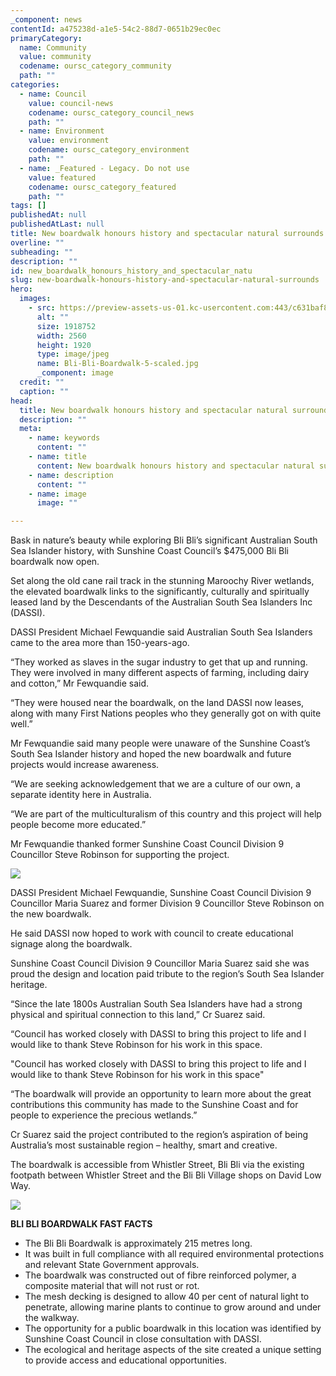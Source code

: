 ```yaml
---
_component: news
contentId: a475238d-a1e5-54c2-88d7-0651b29ec0ec
primaryCategory:
  name: Community
  value: community
  codename: oursc_category_community
  path: ""
categories:
  - name: Council
    value: council-news
    codename: oursc_category_council_news
    path: ""
  - name: Environment
    value: environment
    codename: oursc_category_environment
    path: ""
  - name: _Featured - Legacy. Do not use
    value: featured
    codename: oursc_category_featured
    path: ""
tags: []
publishedAt: null
publishedAtLast: null
title: New boardwalk honours history and spectacular natural surrounds
overline: ""
subheading: ""
description: ""
id: new_boardwalk_honours_history_and_spectacular_natu
slug: new-boardwalk-honours-history-and-spectacular-natural-surrounds
hero:
  images:
    - src: https://preview-assets-us-01.kc-usercontent.com:443/c631baf8-1b46-001f-580c-d0001b68b4a8/77110b20-c98f-4b0c-8595-d001de0863e8/Bli-Bli-Boardwalk-5-scaled.jpg
      alt: ""
      size: 1918752
      width: 2560
      height: 1920
      type: image/jpeg
      name: Bli-Bli-Boardwalk-5-scaled.jpg
      _component: image
  credit: ""
  caption: ""
head:
  title: New boardwalk honours history and spectacular natural surrounds
  description: ""
  meta:
    - name: keywords
      content: ""
    - name: title
      content: New boardwalk honours history and spectacular natural surrounds
    - name: description
      content: ""
    - name: image
      image: ""

---
```

Bask in nature’s beauty while exploring Bli Bli’s significant Australian South Sea Islander history, with Sunshine Coast Council’s $475,000 Bli Bli boardwalk now open.  

Set along the old cane rail track in the stunning Maroochy River wetlands, the elevated boardwalk links to the significantly, culturally and spiritually leased land by the Descendants of the Australian South Sea Islanders Inc (DASSI).

DASSI President Michael Fewquandie said Australian South Sea Islanders came to the area more than 150-years-ago.  

“They worked as slaves in the sugar industry to get that up and running. They were involved in many different aspects of farming, including dairy and cotton,” Mr Fewquandie said.

“They were housed near the boardwalk, on the land DASSI now leases, along with many First Nations peoples who they generally got on with quite well.”

Mr Fewquandie said many people were unaware of the Sunshine Coast’s South Sea Islander history and hoped the new boardwalk and future projects would increase awareness.

“We are seeking acknowledgement that we are a culture of our own, a separate identity here in Australia.

“We are part of the multiculturalism of this country and this project will help people become more educated.”

Mr Fewquandie thanked former Sunshine Coast Council Division 9 Councillor Steve Robinson for supporting the project.

![](https://preview-assets-us-01.kc-usercontent.com:443/c631baf8-1b46-001f-580c-d0001b68b4a8/5a1054af-2a39-4655-9e20-2e4e7d4552d9/Bli-Bli-Boardwalk-2-1024x768.jpg)

DASSI President Michael Fewquandie, Sunshine Coast Council Division 9 Councillor Maria Suarez and former Division 9 Councillor Steve Robinson on the new boardwalk.

He said DASSI now hoped to work with council to create educational signage along the boardwalk.  

Sunshine Coast Council Division 9 Councillor Maria Suarez said she was proud the design and location paid tribute to the region’s South Sea Islander heritage.

“Since the late 1800s Australian South Sea Islanders have had a strong physical and spiritual connection to this land,” Cr Suarez said.

“Council has worked closely with DASSI to bring this project to life and I would like to thank Steve Robinson for his work in this space.

"Council has worked closely with DASSI to bring this project to life and I would like to thank Steve Robinson for his work in this space"

“The boardwalk will provide an opportunity to learn more about the great contributions this community has made to the Sunshine Coast and for people to experience the precious wetlands.”

Cr Suarez said the project contributed to the region’s aspiration of being Australia’s most sustainable region – healthy, smart and creative.  

The boardwalk is accessible from Whistler Street, Bli Bli via the existing footpath between Whistler Street and the Bli Bli Village shops on David Low Way.

![](https://preview-assets-us-01.kc-usercontent.com:443/c631baf8-1b46-001f-580c-d0001b68b4a8/f29afb00-c65e-47d6-9eb9-12b164bb2795/Bli-Bli-Boardwalk-4-1024x768.jpg)

**BLI BLI BOARDWALK FAST FACTS**

*   The Bli Bli Boardwalk is approximately 215 metres long.
*   It was built in full compliance with all required environmental protections and relevant State Government approvals. 
*   The boardwalk was constructed out of fibre reinforced polymer, a composite material that will not rust or rot. 
*   The mesh decking is designed to allow 40 per cent of natural light to penetrate, allowing marine plants to continue to grow around and under the walkway.
*   The opportunity for a public boardwalk in this location was identified by Sunshine Coast Council in close consultation with DASSI. 
*   The ecological and heritage aspects of the site created a unique setting to provide access and educational opportunities.
